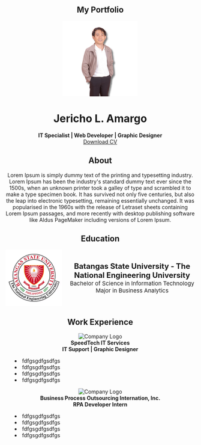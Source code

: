 <!DOCTYPE html>
<html lang="en">
<head>
    <meta charset="UTF-8">
    <meta name="viewport" content="width=device-width, initial-scale=1.0">
    <title>My Portfolio</title>
    <!-- Link Font Awesome CSS -->
    <link rel="stylesheet" href="https://cdnjs.cloudflare.com/ajax/libs/font-awesome/5.15.4/css/all.min.css">
</head>
<body>

## <div align="center">My Portfolio</div>

<div align="center">
  <img src="image/profile.png" alt="Profile Picture" width="200" height="200">
</div>

# <div align="center">Jericho L. Amargo</div>

<div align="center">
  <strong>IT Specialist | Web Developer | Graphic Designer</strong>
  <br>
  <!-- Download CV Icon -->
  <a href="path/to/your/cv.pdf" download>
    <i class="fas fa-download"></i> Download CV
  </a>
</div>

## <div align="center">About</div>

<div align="center">
  Lorem Ipsum is simply dummy text of the printing and typesetting industry. Lorem Ipsum has been the industry's standard dummy text ever since the 1500s, when an unknown printer took a galley of type and scrambled it to make a type specimen book. It has survived not only five centuries, but also the leap into electronic typesetting, remaining essentially unchanged. It was popularised in the 1960s with the release of Letraset sheets containing Lorem Ipsum passages, and more recently with desktop publishing software like Aldus PageMaker including versions of Lorem Ipsum.
</div>

## <div align="center">Education</div>

<div align="center" style="display: flex; align-items: center; justify-content: center;">
  <img src="image/bsulogo.png" alt="University Logo" width="150" height="150" style="margin-right: 20px;">
  <div>
    <span style="font-size: 20px;"><strong>Batangas State University - The National Engineering University</strong></span>
    <br>
    <span style="font-size: 15px;">Bachelor of Science in Information Technology</span>
    <br>
    <span style="font-size: 15px;">Major in Business Analytics</span>
  </div>
</div>

## <div align="center">Work Experience</div>

<div align="center">
  <img src="pic2.png" alt="Company Logo">
  <br>
  <strong>SpeedTech IT Services</strong>
  <br>
  <strong>IT Support | Graphic Designer</strong>
  <br>
  <ul style="list-style-position: inside; text-align: left;">
    <li>fdfgsgdfgsdfgs</li>
    <li>fdfgsgdfgsdfgs</li>
    <li>fdfgsgdfgsdfgs</li>
    <li>fdfgsgdfgsdfgs</li>
  </ul>
</div>

<div align="center">
  <img src="pic3.png" alt="Company Logo">
  <br>
  <strong>Business Process Outsourcing Internation, Inc.</strong>
  <br>
  <strong>RPA Developer Intern</strong>
  <br>
  <ul style="list-style-position: inside; text-align: left;">
    <li>fdfgsgdfgsdfgs</li>
    <li>fdfgsgdfgsdfgs</li>
    <li>fdfgsgdfgsdfgs</li>
    <li>fdfgsgdfgsdfgs</li>
  </ul>
</div>

</body>
</html>
